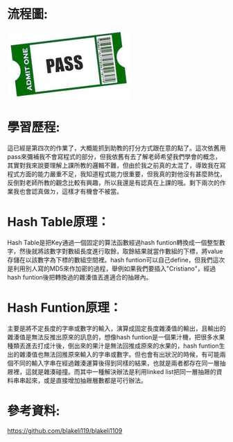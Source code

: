 # 流程圖:
![](/pass3.jpg )

# 學習歷程:
這已經是第四次的作業了，大概能抓到助教的打分方式跟在意的點了。這次依舊用pass來彌補我不會寫程式的部分，但我依舊有去了解老師希望我們學會的概念，其實對我來說要理解上課所教的邏輯不難，但由於我之前真的太混了，導致我在寫程式方面的能力嚴重不足，我知道程式能力很重要，但我真的對他沒有甚麼熱忱，反倒對老師所教的觀念比較有興趣，所以我還是有認真在上課的哦。剩下兩次的作業我也會認真做ㄉ，這樣才有機會不被當。
# Hash Table原理：
Hash Table是把Key通過一個固定的算法函數經過hash funtion轉換成一個整型數字，然後就將該數字對數組長度進行取餘，取餘結果就當作數組的下標，將value存儲在以該數字為下標的數組空間裡。hash funtion可以自己define，但我們這次是利用別人寫的MD5來作加密的過程，舉例如果我們要插入"Cristiano"，經過hash funtion後把轉換過的雜湊值丟進適合的抽屜內。

# Hash Funtion原理：
主要是將不定長度的字串或數字的輸入，演算成固定長度雜湊值的輸出，且輸出的雜湊值是無法反推出原來的訊息的，想像hash funtion是一個果汁機，把很多水果種類丟進去打成汁後，倒出來的果汁是無法回推成原來的水果的，hash funtion生出的雜湊值也無法回推原來輸入的字串或數字。但也會有出狀況的時候，有可能兩個不同的輸入字串在經過雜湊運算後得到同樣的結果，也就是兩者都存在同一層抽屜裡，這就是雜湊碰撞。而其中一種解決辦法是利用linked list把同一層抽屜的資料串串起來，或是直接增加抽屜層數都是可行辦法。
# 參考資料:
https://github.com/blakeli119/blakeli1109
